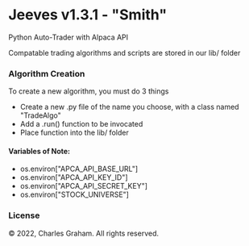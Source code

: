 # Jeeves v1.3.1 - "Smith"
Python Auto-Trader with Alpaca API

Compatable trading algorithms and scripts are stored in our lib/ folder

### Algorithm Creation

To create a new algorithm, you must do 3 things
- Create a new .py file of the name you choose, with a class named "TradeAlgo"
- Add a .run() function to be invocated
- Place function into the lib/ folder

#### Variables of Note:
- os.environ["APCA_API_BASE_URL"]
- os.environ["APCA_API_KEY_ID"]
- os.environ["APCA_API_SECRET_KEY"]
- os.environ["STOCK_UNIVERSE"]

### License
© 2022, Charles Graham. All rights reserved.
